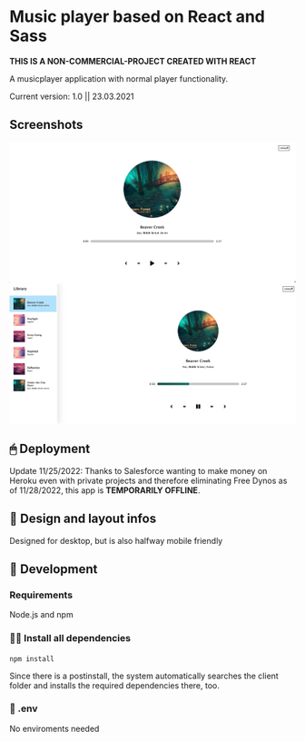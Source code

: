 # Music player based on React and Sass

**THIS IS A NON-COMMERCIAL-PROJECT CREATED WITH REACT**

A musicplayer application with normal player functionality.

Current version: 1.0 || 23.03.2021

## Screenshots

![App Screen](./screenshots/screenshot1.png)
![App Screen with open Library](./screenshots/screenshot2.png)

## 🖱 Deployment

Update 11/25/2022: Thanks to Salesforce wanting to make money on Heroku even with private projects and therefore eliminating Free Dynos as of 11/28/2022, this app is **TEMPORARILY OFFLINE**.

## 📲 Design and layout infos

Designed for desktop, but is also halfway mobile friendly

## 🔧 Development

### Requirements

Node.js and npm

### 👨‍💻 Install all dependencies

`npm install`

Since there is a postinstall, the system automatically searches the client folder and installs the required dependencies there, too.

### 📜 .env

No enviroments needed
